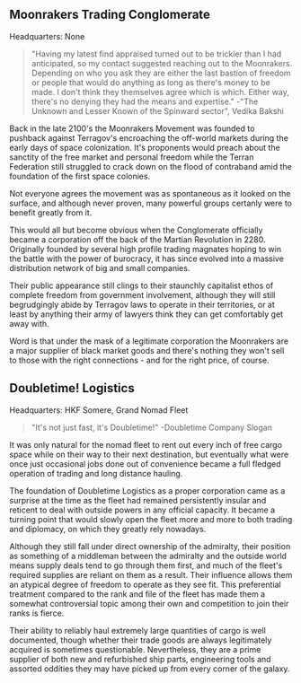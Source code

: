 ## Moonrakers Trading Conglomerate
Headquarters: None

>"Having my latest find appraised turned out to be trickier than I had anticipated, so my contact suggested reaching out to the Moonrakers. Depending on who you ask they are either the last bastion of freedom or people that would do anything as long as there's money to be made. I don't think they themselves agree which is which. Either way, there's no denying they had the means and expertise."
-"The Unknown and Lesser Known of the Spinward sector", Vedika Bakshi

Back in the late 2100's the Moonrakers Movement was founded to pushback against Terragov's encroaching the off-world markets during the early days of space colonization. It's proponents would preach about the sanctity of the free market and personal freedom while the Terran Federation still struggled to crack down on the flood of contraband amid the foundation of the first space colonies.

Not everyone agrees the movement was as spontaneous as it looked on the surface, and although never proven, many powerful groups certanly were to benefit greatly from it.

This would all but become obvious when the Conglomerate officially became a corporation off the back of the Martian Revolution in 2280. Originally founded by several high profile trading magnates hoping to win the battle with the power of burocracy, it has since evolved into a massive distribution network of big and small companies.

Their public appearance still clings to their staunchly capitalist ethos of complete freedom from government involvement, although they will still begrudgingly abide by Terragov laws to operate in their territories, or at least by anything their army of lawyers think they can get comfortably get away with.

Word is that under the mask of a legitimate corporation the Moonrakers are a major supplier of black market goods and there's nothing they won't sell to those with the right connections - and for the right price, of course.


## Doubletime! Logistics
Headquarters: HKF Somere, Grand Nomad Fleet

>"It's not just fast, it's Doubletime!"
-Doubletime Company Slogan

It was only natural for the nomad fleet to rent out every inch of free cargo space while on their way to their next destination, but eventually what were once just occasional jobs done out of convenience became a full fledged operation of trading and long distance hauling.

The foundation of Doubletime Logistics as a proper corporation came as a surprise at the time as the fleet had remained persistently insular and reticent to deal with outside powers in any official capacity. It became a turning point that would slowly open the fleet more and more to both trading and diplomacy, on which they greatly rely nowadays.

Although they still fall under direct ownership of the admiralty, their position as something of a middleman between the admiralty and the outside world means supply deals tend to go through them first, and much of the fleet's required supplies are reliant on them as a result. Their influence allows them an atypical degree of freedom to operate as they see fit. This preferential treatment compared to the rank and file of the fleet has made them a somewhat controversial topic among their own and competition to join their ranks is fierce.

Their ability to reliably haul extremely large quantities of cargo is well documented, though whether their trade goods are always legitimately acquired is sometimes questionable. Nevertheless, they are a prime supplier of both new and refurbished ship parts, engineering tools and assorted oddities they may have picked up from every corner of the galaxy.